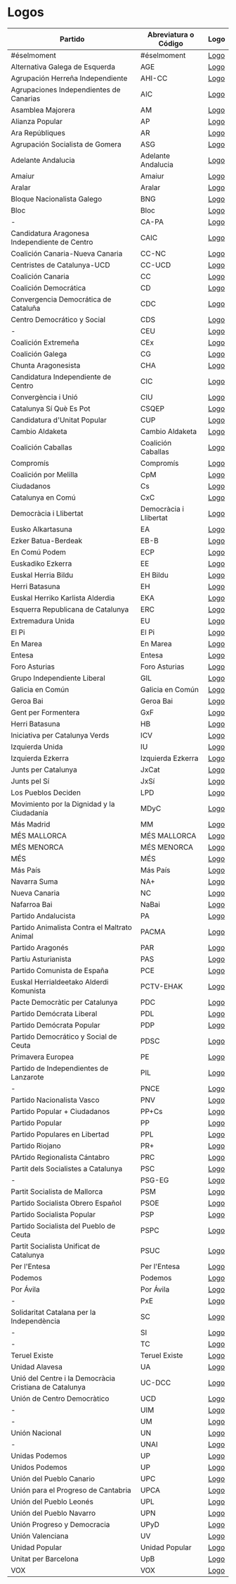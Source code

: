 # Logos

| Partido | Abreviatura o Código | Logo |
| - | - | - |
| #éselmoment | #éselmoment | [Logo](https://github.com/playzzz/Pactos/blob/master/Logos/#éselmoment.jpg?raw=true) |
| Alternativa Galega de Esquerda | AGE | [Logo](https://github.com/playzzz/Pactos/blob/master/Logos/AGE.jpg?raw=true) |
| Agrupación Herreña Independiente | AHI-CC | [Logo](https://github.com/playzzz/Pactos/blob/master/Logos/AHI-CC.jpg?raw=true) |
| Agrupaciones Independientes de Canarias | AIC | [Logo](https://github.com/playzzz/Pactos/blob/master/Logos/AIC.jpg?raw=true) |
| Asamblea Majorera | AM | [Logo](https://github.com/playzzz/Pactos/blob/master/Logos/AM.jpg?raw=true) |
| Alianza Popular | AP | [Logo](https://github.com/playzzz/Pactos/blob/master/Logos/AP.jpg?raw=true) |
| Ara Repúbliques | AR | [Logo](https://github.com/playzzz/Pactos/blob/master/Logos/AR.jpg?raw=true) |
| Agrupación Socialista de Gomera | ASG | [Logo](https://github.com/playzzz/Pactos/blob/master/Logos/ASG.jpg?raw=true) |
| Adelante Andalucia | Adelante Andalucia | [Logo](https://github.com/playzzz/Pactos/blob/master/Logos/Adelante%20Andalucia.jpg?raw=true) |
| Amaiur | Amaiur | [Logo](https://github.com/playzzz/Pactos/blob/master/Logos/Amaiur.jpg?raw=true) |
| Aralar | Aralar | [Logo](https://github.com/playzzz/Pactos/blob/master/Logos/Aralar.jpg?raw=true) |
| Bloque Nacionalista Galego | BNG | [Logo](https://github.com/playzzz/Pactos/blob/master/Logos/BNG.jpg?raw=true) |
| Bloc | Bloc | [Logo](https://github.com/playzzz/Pactos/blob/master/Logos/Bloc.jpg?raw=true) |
| - | CA-PA | [Logo](https://github.com/playzzz/Pactos/blob/master/Logos/CA-PA.jpg?raw=true) |
| Candidatura Aragonesa Independiente de Centro | CAIC | [Logo](https://github.com/playzzz/Pactos/blob/master/Logos/CAIC.jpg?raw=true) |
| Coalición Canaria-Nueva Canaria | CC-NC | [Logo](https://github.com/playzzz/Pactos/blob/master/Logos/CC-NC.jpg?raw=true) |
| Centristes de Catalunya-UCD | CC-UCD | [Logo](https://github.com/playzzz/Pactos/blob/master/Logos/CC-UCD.jpg?raw=true) |
| Coalición Canaria | CC | [Logo](https://github.com/playzzz/Pactos/blob/master/Logos/CC.jpg?raw=true) |
| Coalición Democrática | CD | [Logo](https://github.com/playzzz/Pactos/blob/master/Logos/CD.jpg?raw=true) |
| Convergencia Democrática de Cataluña | CDC | [Logo](https://github.com/playzzz/Pactos/blob/master/Logos/CDC.jpg?raw=true) |
| Centro Democrático y Social | CDS | [Logo](https://github.com/playzzz/Pactos/blob/master/Logos/CDS.jpg?raw=true) |
| - | CEU | [Logo](https://github.com/playzzz/Pactos/blob/master/Logos/CEU.jpg?raw=true) |
| Coalición Extremeña | CEx | [Logo](https://github.com/playzzz/Pactos/blob/master/Logos/CEx.jpg?raw=true) |
| Coalición Galega | CG | [Logo](https://github.com/playzzz/Pactos/blob/master/Logos/CG.jpg?raw=true) |
| Chunta Aragonesista | CHA | [Logo](https://github.com/playzzz/Pactos/blob/master/Logos/CHA.jpg?raw=true) |
| Candidatura Independiente de Centro | CIC | [Logo](https://github.com/playzzz/Pactos/blob/master/Logos/CIC.jpg?raw=true) |
| Convergència i Unió | CIU | [Logo](https://github.com/playzzz/Pactos/blob/master/Logos/CIU.jpg?raw=true) |
| Catalunya Sí Què Es Pot | CSQEP | [Logo](https://github.com/playzzz/Pactos/blob/master/Logos/CSQEP.jpg?raw=true) |
| Candidatura d'Unitat Popular | CUP | [Logo](https://github.com/playzzz/Pactos/blob/master/Logos/CUP.jpg?raw=true) |
| Cambio Aldaketa | Cambio Aldaketa | [Logo](https://github.com/playzzz/Pactos/blob/master/Logos/Cambio%20Aldaketa.jpg?raw=true) |
| Coalición Caballas | Coalición Caballas | [Logo](https://github.com/playzzz/Pactos/blob/master/Logos/Coalición%20Caballas.jpg?raw=true) |
| Compromís | Compromís | [Logo](https://github.com/playzzz/Pactos/blob/master/Logos/Compromís.jpg?raw=true) |
| Coalición por Melilla | CpM | [Logo](https://github.com/playzzz/Pactos/blob/master/Logos/CpM.jpg?raw=true) |
| Ciudadanos | Cs | [Logo](https://github.com/playzzz/Pactos/blob/master/Logos/Cs.jpg?raw=true) |
| Catalunya en Comú | CxC | [Logo](https://github.com/playzzz/Pactos/blob/master/Logos/CxC.jpg?raw=true) |
| Democràcia i Llibertat | Democràcia i Llibertat | [Logo](https://github.com/playzzz/Pactos/blob/master/Logos/Democràcia%20i%20Llibertat.jpg?raw=true) |
| Eusko Alkartasuna | EA | [Logo](https://github.com/playzzz/Pactos/blob/master/Logos/EA.jpg?raw=true) |
| Ezker Batua-Berdeak | EB-B | [Logo](https://github.com/playzzz/Pactos/blob/master/Logos/EB-B.jpg?raw=true) |
| En Comú Podem | ECP | [Logo](https://github.com/playzzz/Pactos/blob/master/Logos/ECP.jpg?raw=true) |
| Euskadiko Ezkerra | EE | [Logo](https://github.com/playzzz/Pactos/blob/master/Logos/EE.jpg?raw=true) |
| Euskal Herria Bildu | EH Bildu | [Logo](https://github.com/playzzz/Pactos/blob/master/Logos/EH%20Bildu.jpg?raw=true) |
| Herri Batasuna | EH | [Logo](https://github.com/playzzz/Pactos/blob/master/Logos/EH.jpg?raw=true) |
| Euskal Herriko Karlista Alderdia | EKA | [Logo](https://github.com/playzzz/Pactos/blob/master/Logos/EKA.jpg?raw=true) |
| Esquerra Republicana de Catalunya | ERC | [Logo](https://github.com/playzzz/Pactos/blob/master/Logos/ERC.jpg?raw=true) |
| Extremadura Unida | EU | [Logo](https://github.com/playzzz/Pactos/blob/master/Logos/EU.jpg?raw=true) |
| El Pi | El Pi | [Logo](https://github.com/playzzz/Pactos/blob/master/Logos/El%20Pi.jpg?raw=true) |
| En Marea | En Marea | [Logo](https://github.com/playzzz/Pactos/blob/master/Logos/En%20Marea.jpg?raw=true) |
| Entesa | Entesa | [Logo](https://github.com/playzzz/Pactos/blob/master/Logos/Entesa.jpg?raw=true) |
| Foro Asturias | Foro Asturias | [Logo](https://github.com/playzzz/Pactos/blob/master/Logos/Foro%20Asturias.jpg?raw=true) |
| Grupo Independiente Liberal | GIL | [Logo](https://github.com/playzzz/Pactos/blob/master/Logos/GIL.jpg?raw=true) |
| Galicia en Común | Galicia en Común | [Logo](https://github.com/playzzz/Pactos/blob/master/Logos/Galicia%20en%20Común.jpg?raw=true) |
| Geroa Bai | Geroa Bai | [Logo](https://github.com/playzzz/Pactos/blob/master/Logos/Geroa%20Bai.jpg?raw=true) |
| Gent per Formentera | GxF | [Logo](https://github.com/playzzz/Pactos/blob/master/Logos/GxF.jpg?raw=true) |
| Herri Batasuna | HB | [Logo](https://github.com/playzzz/Pactos/blob/master/Logos/HB.jpg?raw=true) |
| Iniciativa per Catalunya Verds | ICV | [Logo](https://github.com/playzzz/Pactos/blob/master/Logos/ICV.jpg?raw=true) |
| Izquierda Unida | IU | [Logo](https://github.com/playzzz/Pactos/blob/master/Logos/IU.jpg?raw=true) |
| Izquierda Ezkerra | Izquierda Ezkerra | [Logo](https://github.com/playzzz/Pactos/blob/master/Logos/Izquierda%20Ezkerra.jpg?raw=true) |
| Junts per Catalunya | JxCat | [Logo](https://github.com/playzzz/Pactos/blob/master/Logos/JxCat.jpg?raw=true) |
| Junts pel Sí | JxSí | [Logo](https://github.com/playzzz/Pactos/blob/master/Logos/JxSí.jpg?raw=true) |
| Los Pueblos Deciden | LPD | [Logo](https://github.com/playzzz/Pactos/blob/master/Logos/LPD.jpg?raw=true) |
| Movimiento por la Dignidad y la Ciudadanía | MDyC | [Logo](https://github.com/playzzz/Pactos/blob/master/Logos/MDyC.jpg?raw=true) |
| Más Madrid | MM | [Logo](https://github.com/playzzz/Pactos/blob/master/Logos/MM.jpg?raw=true) |
| MÉS MALLORCA | MÉS MALLORCA | [Logo](https://github.com/playzzz/Pactos/blob/master/Logos/MÉS%20MALLORCA.jpg?raw=true) |
| MÉS MENORCA | MÉS MENORCA | [Logo](https://github.com/playzzz/Pactos/blob/master/Logos/MÉS%20MENORCA.jpg?raw=true) |
| MÉS | MÉS | [Logo](https://github.com/playzzz/Pactos/blob/master/Logos/MÉS.jpg?raw=true) |
| Más País | Más País | [Logo](https://github.com/playzzz/Pactos/blob/master/Logos/Más%20País.jpg?raw=true) |
| Navarra Suma | NA+ | [Logo](https://github.com/playzzz/Pactos/blob/master/Logos/NA+.jpg?raw=true) |
| Nueva Canaria | NC | [Logo](https://github.com/playzzz/Pactos/blob/master/Logos/NC.jpg?raw=true) |
| Nafarroa Bai | NaBai | [Logo](https://github.com/playzzz/Pactos/blob/master/Logos/NaBai.jpg?raw=true) |
| Partido Andalucista | PA | [Logo](https://github.com/playzzz/Pactos/blob/master/Logos/PA.jpg?raw=true) |
| Partido Animalista Contra el Maltrato Animal | PACMA | [Logo](https://github.com/playzzz/Pactos/blob/master/Logos/PACMA.jpg?raw=true) |
| Partido Aragonés | PAR | [Logo](https://github.com/playzzz/Pactos/blob/master/Logos/PAR.jpg?raw=true) |
| Partíu Asturianista | PAS | [Logo](https://github.com/playzzz/Pactos/blob/master/Logos/PAS.jpg?raw=true) |
| Partido Comunista de España | PCE | [Logo](https://github.com/playzzz/Pactos/blob/master/Logos/PCE.jpg?raw=true) |
| Euskal Herrialdeetako Alderdi Komunista | PCTV-EHAK | [Logo](https://github.com/playzzz/Pactos/blob/master/Logos/PCTV-EHAK.jpg?raw=true) |
| Pacte Democràtic per Catalunya | PDC | [Logo](https://github.com/playzzz/Pactos/blob/master/Logos/PDC.jpg?raw=true) |
| Partido Demócrata Liberal | PDL | [Logo](https://github.com/playzzz/Pactos/blob/master/Logos/PDL.jpg?raw=true) |
| Partido Demócrata Popular | PDP | [Logo](https://github.com/playzzz/Pactos/blob/master/Logos/PDP.jpg?raw=true) |
| Partido Democrático y Social de Ceuta | PDSC | [Logo](https://github.com/playzzz/Pactos/blob/master/Logos/PDSC.jpg?raw=true) |
| Primavera Europea | PE | [Logo](https://github.com/playzzz/Pactos/blob/master/Logos/PE.jpg?raw=true) |
| Partido de Independientes de Lanzarote | PIL | [Logo](https://github.com/playzzz/Pactos/blob/master/Logos/PIL.jpg?raw=true) |
| - | PNCE | [Logo](https://github.com/playzzz/Pactos/blob/master/Logos/PNCE.jpg?raw=true) |
| Partido Nacionalista Vasco | PNV | [Logo](https://github.com/playzzz/Pactos/blob/master/Logos/PNV.jpg?raw=true) |
| Partido Popular + Ciudadanos | PP+Cs | [Logo](https://github.com/playzzz/Pactos/blob/master/Logos/PP+Cs.jpg?raw=true) |
| Partido Popular | PP | [Logo](https://github.com/playzzz/Pactos/blob/master/Logos/PP.jpg?raw=true) |
| Partido Populares en Libertad | PPL | [Logo](https://github.com/playzzz/Pactos/blob/master/Logos/PPL.jpg?raw=true) |
| Partido Riojano | PR+ | [Logo](https://github.com/playzzz/Pactos/blob/master/Logos/PR+.jpg?raw=true) |
| PArtido Regionalista Cántabro | PRC | [Logo](https://github.com/playzzz/Pactos/blob/master/Logos/PRC.jpg?raw=true) |
| Partit dels Socialistes a Catalunya | PSC | [Logo](https://github.com/playzzz/Pactos/blob/master/Logos/PSC.jpg?raw=true) |
| - | PSG-EG | [Logo](https://github.com/playzzz/Pactos/blob/master/Logos/PSG-EG.jpg?raw=true) |
| Partit Socialista de Mallorca | PSM | [Logo](https://github.com/playzzz/Pactos/blob/master/Logos/PSM.jpg?raw=true) |
| Partido Socialista Obrero Español | PSOE | [Logo](https://github.com/playzzz/Pactos/blob/master/Logos/PSOE.jpg?raw=true) |
| Partido Socialista Popular | PSP | [Logo](https://github.com/playzzz/Pactos/blob/master/Logos/PSP.jpg?raw=true) |
| Partido Socialista del Pueblo de Ceuta | PSPC | [Logo](https://github.com/playzzz/Pactos/blob/master/Logos/PSPC.jpg?raw=true) |
| Partit Socialista Unificat de Catalunya | PSUC | [Logo](https://github.com/playzzz/Pactos/blob/master/Logos/PSUC.jpg?raw=true) |
| Per l'Entesa | Per l'Entesa | [Logo](https://github.com/playzzz/Pactos/blob/master/Logos/Per%20l'Entesa.jpg?raw=true) |
| Podemos | Podemos | [Logo](https://github.com/playzzz/Pactos/blob/master/Logos/Podemos.jpg?raw=true) |
| Por Ávila | Por Ávila | [Logo](https://github.com/playzzz/Pactos/blob/master/Logos/Por%20Àvila.jpg?raw=true) |
| - | PxE | [Logo](https://github.com/playzzz/Pactos/blob/master/Logos/PxE.jpg?raw=true) |
| Solidaritat Catalana per la Independència | SC | [Logo](https://github.com/playzzz/Pactos/blob/master/Logos/SC.jpg?raw=true) |
| - | SI | [Logo](https://github.com/playzzz/Pactos/blob/master/Logos/SI.jpg?raw=true) |
| - | TC | [Logo](https://github.com/playzzz/Pactos/blob/master/Logos/TC.jpg?raw=true) |
| Teruel Existe | Teruel Existe | [Logo](https://github.com/playzzz/Pactos/blob/master/Logos/Teruel%20Existe.jpg?raw=true) |
| Unidad Alavesa | UA | [Logo](https://github.com/playzzz/Pactos/blob/master/Logos/UA.jpg?raw=true) |
| Unió del Centre i la Democràcia Cristiana de Catalunya | UC-DCC | [Logo](https://github.com/playzzz/Pactos/blob/master/Logos/UC-DCC.jpg?raw=true) |
| Unión de Centro Democràtico | UCD | [Logo](https://github.com/playzzz/Pactos/blob/master/Logos/UCD.jpg?raw=true) |
| - | UIM | [Logo](https://github.com/playzzz/Pactos/blob/master/Logos/UIM.jpg?raw=true) |
| - | UM | [Logo](https://github.com/playzzz/Pactos/blob/master/Logos/UM.jpg?raw=true) |
| Unión Nacional | UN | [Logo](https://github.com/playzzz/Pactos/blob/master/Logos/UN.jpg?raw=true) |
| - | UNAI | [Logo](https://github.com/playzzz/Pactos/blob/master/Logos/UNAI.jpg?raw=true) |
| Unidas Podemos | UP | [Logo](https://github.com/playzzz/Pactos/blob/master/Logos/UP.jpg?raw=true) |
| Unidos Podemos | UP | [Logo](https://github.com/playzzz/Pactos/blob/master/Logos/UP2016.jpg?raw=true) |
| Unión del Pueblo Canario | UPC | [Logo](https://github.com/playzzz/Pactos/blob/master/Logos/UPC.jpg?raw=true) |
| Unión para el Progreso de Cantabria | UPCA | [Logo](https://github.com/playzzz/Pactos/blob/master/Logos/UPCA.jpg?raw=true) |
| Unión del Pueblo Leonés | UPL | [Logo](https://github.com/playzzz/Pactos/blob/master/Logos/UPL.jpg?raw=true) |
| Unión del Pueblo Navarro | UPN | [Logo](https://github.com/playzzz/Pactos/blob/master/Logos/UPN.jpg?raw=true) |
| Unión Progreso y Democracia | UPyD | [Logo](https://github.com/playzzz/Pactos/blob/master/Logos/UPyD.jpg?raw=true) |
| Unión Valenciana | UV | [Logo](https://github.com/playzzz/Pactos/blob/master/Logos/UV.jpg?raw=true) |
| Unidad Popular | Unidad Popular | [Logo](https://github.com/playzzz/Pactos/blob/master/Logos/Unidad%20Popular.jpg?raw=true) |
| Unitat per Barcelona | UpB | [Logo](https://github.com/playzzz/Pactos/blob/master/Logos/UpB.jpg?raw=true) |
| VOX | VOX | [Logo](https://github.com/playzzz/Pactos/blob/master/Logos/VOX.jpg?raw=true) |
